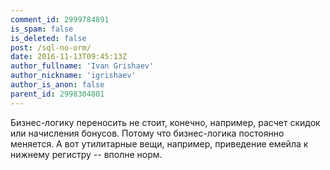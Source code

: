 ```yaml
---
comment_id: 2999784891
is_spam: false
is_deleted: false
post: /sql-no-orm/
date: 2016-11-13T09:45:13Z
author_fullname: 'Ivan Grishaev'
author_nickname: 'igrishaev'
author_is_anon: false
parent_id: 2998304801
---
```


<p>Бизнес-логику переносить не стоит, конечно, например, расчет скидок или начисления бонусов. Потому что бизнес-логика постоянно меняется. А вот утилитарные вещи, например, приведение емейла к нижнему регистру -- вполне норм.</p>
